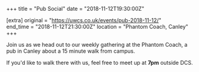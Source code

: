 +++
title = "Pub Social"
date = "2018-11-12T19:30:00Z"

[extra]
original = "https://uwcs.co.uk/events/pub-2018-11-12/"    
end_time = "2018-11-12T21:30:00Z"
location = "Phantom Coach, Canley"
+++

Join us as we head out to our weekly gathering at the Phantom Coach, a pub in Canley about a 15 minute walk from campus.

If you'd like to walk there with us, feel free to meet up at **7pm** outside DCS.

